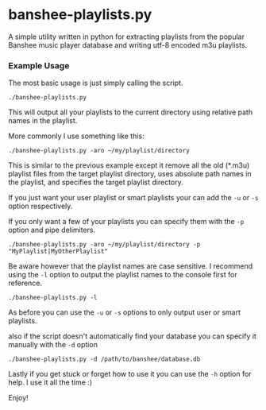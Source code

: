 banshee-playlists.py
====================

A simple utility written in python for extracting playlists from the popular Banshee music player database and writing utf-8 encoded m3u playlists.

### Example Usage

The most basic usage is just simply calling the script.
```
./banshee-playlists.py
```
This will output all your playlists to the current directory using relative path names in the playlist.


More commonly I use something like this:
```
./banshee-playlists.py -aro ~/my/playlist/directory
```
This is similar to the previous example except it remove all the old (*.m3u) playlist files from the target playlist directory, uses absolute path names in the playlist, and specifies the target playlist directory.


If you just want your user playlist or smart playlists your can add the `-u` or `-s` option respectively.


If you only want a few of your playlists you can specify them with the `-p` option and pipe delimiters.
```
./banshee-playlists.py -aro ~/my/playlist/directory -p "MyPlaylist|MyOtherPlaylist"
```

Be aware however that the playlist names are case sensitive. I recommend using the `-l` option to output the playlist names to the console first for reference.
```
./banshee-playlists.py -l
```
As before you can use the `-u` or `-s` options to only output user or smart playlists.


also if the script doesn't automatically find your database you can specify it manually with the `-d` option 
```
./banshee-playlists.py -d /path/to/banshee/database.db
```

Lastly if you get stuck or forget how to use it you can use the `-h` option for help. I use it all the time :)

Enjoy!

